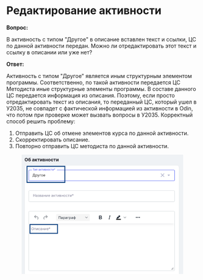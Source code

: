# Редактирование активности

**Вопрос:**

В активность с типом "Другое" в описание вставлен текст и ссылки, ЦС по данной активности передан. Можно ли отредактировать этот текст и ссылку в описании или уже нет?

**Ответ:**

Активность с типом "Другое" является иным структурным элементом программы. Соответственно, по такой активности передается ЦС Методиста иные структурные элементы программы. В составе данного ЦС передается информация из описания. Поэтому, если просто отредактировать текст из описания, то переданный ЦС, который ушел в У2035, не совпадет с фактической информацией из активности в Odin, что потом при проверке может вызвать вопросы в У2035. Корректный способ решить проблему:

1. Отправить ЦС об отмене элементов курса по данной активности.
2. Скорректировать описание.
3. Повторно отправить ЦС методиста по данной активности.

<figure><img src="../.gitbook/assets/image (7).png" alt=""><figcaption></figcaption></figure>
